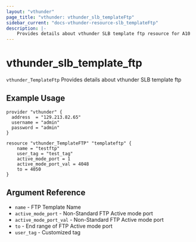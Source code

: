 ```yaml
---
layout: "vthunder"
page_title: "vthunder: vthunder_slb_templateFtp"
sidebar_current: "docs-vthunder-resource-slb_templateFtp"
description: |-
    Provides details about vthunder SLB template ftp resource for A10
---
```


# vthunder\_slb\_template\_ftp

`vthunder_TemplateFtp` Provides details about vthunder SLB template ftp
## Example Usage


```hcl
provider "vthunder" {
  address  = "129.213.82.65"
  username = "admin"
  password = "admin"
}

resource "vthunder_TemplateFTP" "templateftp" {
	name = "testftp"
	user_tag = "test_tag"
	active_mode_port = 1
	active_mode_port_val = 4048
	to = 4050
}
```

## Argument Reference

* `name` - FTP Template Name
* `active_mode_port` - Non-Standard FTP Active mode port
* `active_mode_port_val` - Non-Standard FTP Active mode port
* `to` - End range of FTP Active mode port
* `user_tag` - Customized tag




